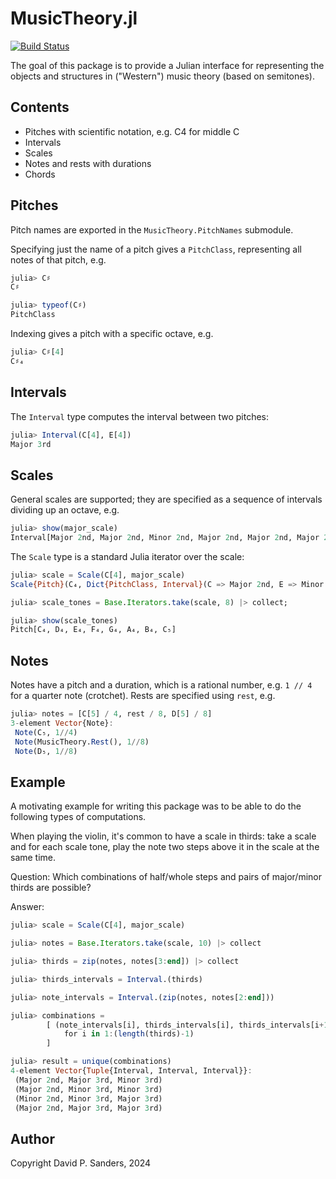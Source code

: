 # MusicTheory.jl

[![Build Status](https://github.com/dpsanders/MusicTheory.jl/actions/workflows/CI.yml/badge.svg?branch=main)](https://github.com/dpsanders/MusicTheory.jl/actions/workflows/CI.yml?query=branch%3Amain)

The goal of this package is to provide a Julian interface for representing
the objects and structures in ("Western") music theory (based on semitones).

## Contents
- Pitches with scientific notation, e.g. C4 for middle C
- Intervals
- Scales
- Notes and rests with durations
- Chords

## Pitches
Pitch names are exported in the `MusicTheory.PitchNames` submodule.

Specifying just the name of a pitch gives a `PitchClass`, representing all notes of that
pitch, e.g.
```jl
julia> C♯
C♯

julia> typeof(C♯)
PitchClass
```

Indexing gives a pitch with a specific octave, e.g.
```jl
julia> C♯[4]
C♯₄
```

## Intervals
The `Interval` type computes the interval between two pitches:
```jl
julia> Interval(C[4], E[4])
Major 3rd
```

## Scales
General scales are supported; they are specified as a sequence of intervals dividing up an
octave, e.g.
```jl
julia> show(major_scale)
Interval[Major 2nd, Major 2nd, Minor 2nd, Major 2nd, Major 2nd, Major 2nd, Minor 2nd]
```

The `Scale` type is a standard Julia iterator over the scale:
```jl
julia> scale = Scale(C[4], major_scale)
Scale{Pitch}(C₄, Dict{PitchClass, Interval}(C => Major 2nd, E => Minor 2nd, B => Minor 2nd, F => Major 2nd, D => Major 2nd, G => Major 2nd, A => Major 2nd))

julia> scale_tones = Base.Iterators.take(scale, 8) |> collect;

julia> show(scale_tones)
Pitch[C₄, D₄, E₄, F₄, G₄, A₄, B₄, C₅]
```

## Notes
Notes have a pitch and a duration, which is a rational number, e.g. `1 // 4` for a
quarter note (crotchet). Rests are specified using `rest`, e.g.
```jl
julia> notes = [C[5] / 4, rest / 8, D[5] / 8]
3-element Vector{Note}:
 Note(C₅, 1//4)
 Note(MusicTheory.Rest(), 1//8)
 Note(D₅, 1//8)
```

## Example
A motivating example for writing this package was to be able to do the following types of
computations.

When playing the violin, it's common to have a scale in thirds: take a scale and for each
scale tone, play the note two steps above it in the scale at the same time.

Question: Which combinations of half/whole steps and pairs of major/minor thirds
are possible?

Answer:
```jl
julia> scale = Scale(C[4], major_scale)

julia> notes = Base.Iterators.take(scale, 10) |> collect

julia> thirds = zip(notes, notes[3:end]) |> collect

julia> thirds_intervals = Interval.(thirds)

julia> note_intervals = Interval.(zip(notes, notes[2:end]))

julia> combinations =
        [ (note_intervals[i], thirds_intervals[i], thirds_intervals[i+1])
            for i in 1:(length(thirds)-1)
        ]

julia> result = unique(combinations)
4-element Vector{Tuple{Interval, Interval, Interval}}:
 (Major 2nd, Major 3rd, Minor 3rd)
 (Major 2nd, Minor 3rd, Minor 3rd)
 (Minor 2nd, Minor 3rd, Major 3rd)
 (Major 2nd, Major 3rd, Major 3rd)
```

## Author

Copyright David P. Sanders, 2024